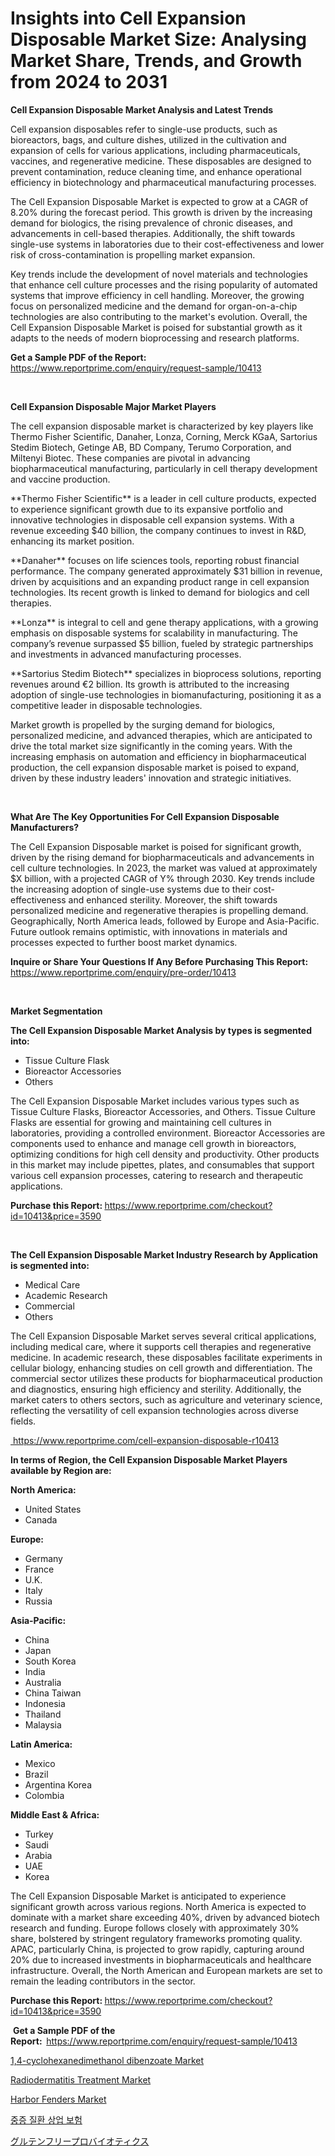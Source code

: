 <p><h1>Insights into Cell Expansion Disposable Market Size: Analysing Market Share, Trends, and Growth from 2024 to 2031</h1></p><p><strong>Cell Expansion Disposable Market Analysis and Latest Trends</strong></p>
<p><p>Cell expansion disposables refer to single-use products, such as bioreactors, bags, and culture dishes, utilized in the cultivation and expansion of cells for various applications, including pharmaceuticals, vaccines, and regenerative medicine. These disposables are designed to prevent contamination, reduce cleaning time, and enhance operational efficiency in biotechnology and pharmaceutical manufacturing processes.</p><p>The Cell Expansion Disposable Market is expected to grow at a CAGR of 8.20% during the forecast period. This growth is driven by the increasing demand for biologics, the rising prevalence of chronic diseases, and advancements in cell-based therapies. Additionally, the shift towards single-use systems in laboratories due to their cost-effectiveness and lower risk of cross-contamination is propelling market expansion. </p><p>Key trends include the development of novel materials and technologies that enhance cell culture processes and the rising popularity of automated systems that improve efficiency in cell handling. Moreover, the growing focus on personalized medicine and the demand for organ-on-a-chip technologies are also contributing to the market's evolution. Overall, the Cell Expansion Disposable Market is poised for substantial growth as it adapts to the needs of modern bioprocessing and research platforms.</p></p>
<p><strong>Get a Sample PDF of the Report:&nbsp;</strong> <a href="https://www.reportprime.com/enquiry/request-sample/10413">https://www.reportprime.com/enquiry/request-sample/10413</a></p>
<p>&nbsp;</p>
<p><strong>Cell Expansion Disposable Major Market Players</strong></p>
<p><p>The cell expansion disposable market is characterized by key players like Thermo Fisher Scientific, Danaher, Lonza, Corning, Merck KGaA, Sartorius Stedim Biotech, Getinge AB, BD Company, Terumo Corporation, and Miltenyi Biotec. These companies are pivotal in advancing biopharmaceutical manufacturing, particularly in cell therapy development and vaccine production.</p><p>**Thermo Fisher Scientific** is a leader in cell culture products, expected to experience significant growth due to its expansive portfolio and innovative technologies in disposable cell expansion systems. With a revenue exceeding $40 billion, the company continues to invest in R&D, enhancing its market position.</p><p>**Danaher** focuses on life sciences tools, reporting robust financial performance. The company generated approximately $31 billion in revenue, driven by acquisitions and an expanding product range in cell expansion technologies. Its recent growth is linked to demand for biologics and cell therapies.</p><p>**Lonza** is integral to cell and gene therapy applications, with a growing emphasis on disposable systems for scalability in manufacturing. The company’s revenue surpassed $5 billion, fueled by strategic partnerships and investments in advanced manufacturing processes.</p><p>**Sartorius Stedim Biotech** specializes in bioprocess solutions, reporting revenues around €2 billion. Its growth is attributed to the increasing adoption of single-use technologies in biomanufacturing, positioning it as a competitive leader in disposable technologies.</p><p>Market growth is propelled by the surging demand for biologics, personalized medicine, and advanced therapies, which are anticipated to drive the total market size significantly in the coming years. With the increasing emphasis on automation and efficiency in biopharmaceutical production, the cell expansion disposable market is poised to expand, driven by these industry leaders' innovation and strategic initiatives.</p></p>
<p>&nbsp;</p>
<p><strong>What Are The Key Opportunities For Cell Expansion Disposable Manufacturers?</strong></p>
<p><p>The Cell Expansion Disposable market is poised for significant growth, driven by the rising demand for biopharmaceuticals and advancements in cell culture technologies. In 2023, the market was valued at approximately $X billion, with a projected CAGR of Y% through 2030. Key trends include the increasing adoption of single-use systems due to their cost-effectiveness and enhanced sterility. Moreover, the shift towards personalized medicine and regenerative therapies is propelling demand. Geographically, North America leads, followed by Europe and Asia-Pacific. Future outlook remains optimistic, with innovations in materials and processes expected to further boost market dynamics.</p></p>
<p><strong>Inquire or Share Your Questions If Any Before Purchasing This Report:</strong> <a href="https://www.reportprime.com/enquiry/pre-order/10413">https://www.reportprime.com/enquiry/pre-order/10413</a></p>
<p>&nbsp;</p>
<p><strong>Market Segmentation</strong></p>
<p><strong>The Cell Expansion Disposable Market Analysis by types is segmented into:</strong></p>
<p><ul><li>Tissue Culture Flask</li><li>Bioreactor Accessories</li><li>Others</li></ul></p>
<p><p>The Cell Expansion Disposable Market includes various types such as Tissue Culture Flasks, Bioreactor Accessories, and Others. Tissue Culture Flasks are essential for growing and maintaining cell cultures in laboratories, providing a controlled environment. Bioreactor Accessories are components used to enhance and manage cell growth in bioreactors, optimizing conditions for high cell density and productivity. Other products in this market may include pipettes, plates, and consumables that support various cell expansion processes, catering to research and therapeutic applications.</p></p>
<p><strong>Purchase this Report:&nbsp;</strong><a href="https://www.reportprime.com/checkout?id=10413&price=3590">https://www.reportprime.com/checkout?id=10413&price=3590</a></p>
<p>&nbsp;</p>
<p><strong>The Cell Expansion Disposable Market Industry Research by Application is segmented into:</strong></p>
<p><ul><li>Medical Care</li><li>Academic Research</li><li>Commercial</li><li>Others</li></ul></p>
<p><p>The Cell Expansion Disposable Market serves several critical applications, including medical care, where it supports cell therapies and regenerative medicine. In academic research, these disposables facilitate experiments in cellular biology, enhancing studies on cell growth and differentiation. The commercial sector utilizes these products for biopharmaceutical production and diagnostics, ensuring high efficiency and sterility. Additionally, the market caters to others sectors, such as agriculture and veterinary science, reflecting the versatility of cell expansion technologies across diverse fields.</p></p>
<p><a href="https://www.reportprime.com/cell-expansion-disposable-r10413">&nbsp;https://www.reportprime.com/cell-expansion-disposable-r10413</a></p>
<p><strong>In terms of Region, the Cell Expansion Disposable Market Players available by Region are:</strong></p>
<p>
    <p> <strong> North America: </strong>
        <ul>
            <li>United States</li>
            <li>Canada</li>
        </ul>
        </p> 
    <p> <strong> Europe: </strong>
        <ul>
            <li>Germany</li>
            <li>France</li>
            <li>U.K.</li>
            <li>Italy</li>
            <li>Russia</li>
        </ul>
        </p> 
    <p> <strong> Asia-Pacific: </strong>
        <ul>
            <li>China</li>
            <li>Japan</li>
            <li>South Korea</li>
            <li>India</li>
            <li>Australia</li>
            <li>China Taiwan</li>
            <li>Indonesia</li>
            <li>Thailand</li>
            <li>Malaysia</li>
        </ul>
        </p> 
    <p> <strong> Latin America: </strong>
        <ul>
            <li>Mexico</li>
            <li>Brazil</li>
            <li>Argentina Korea</li>
            <li>Colombia</li>
        </ul>
        </p> 
    <p> <strong> Middle East & Africa: </strong>
        <ul>
            <li>Turkey</li>
            <li>Saudi</li>
            <li>Arabia</li>
            <li>UAE</li>
            <li>Korea</li>
        </ul>
    </p>
    </p>
<p><p>The Cell Expansion Disposable Market is anticipated to experience significant growth across various regions. North America is expected to dominate with a market share exceeding 40%, driven by advanced biotech research and funding. Europe follows closely with approximately 30% share, bolstered by stringent regulatory frameworks promoting quality. APAC, particularly China, is projected to grow rapidly, capturing around 20% due to increased investments in biopharmaceuticals and healthcare infrastructure. Overall, the North American and European markets are set to remain the leading contributors in the sector.</p></p>
<p><strong>Purchase this Report: </strong><a href="https://www.reportprime.com/checkout?id=10413&price=3590">https://www.reportprime.com/checkout?id=10413&price=3590</a></p>
<p>&nbsp;<strong>Get a Sample PDF of the Report:&nbsp;&nbsp;</strong><a href="https://www.reportprime.com/enquiry/request-sample/10413">https://www.reportprime.com/enquiry/request-sample/10413</a></p>
<p><strong></strong></p>
<p><p><a href="https://issuu.com/reportprime-2/docs/14-cyclohexanedimethanol-dibenzoate_3b58f159c33a40">1,4-cyclohexanedimethanol dibenzoate Market</a></p><p><a href="https://www.linkedin.com/pulse/radiodermatitis-treatment-market-investigation-industry-evolution-18x3e?trackingId=vCB6o3lJRtygG64MZKHWBA%3D%3D">Radiodermatitis Treatment Market</a></p><p><a href="https://medium.com/@kimvicki3211/the-harbor-fenders-market-research-report-provides-an-in-depth-and-up-to-date-analysis-of-the-4de8dd9bdac2">Harbor Fenders Market</a></p><p><a href="https://medium.com/@percyhagernes9778/critical-illness-commercial-insurance-market-%EC%9D%98-%EA%B8%80%EB%A1%9C%EB%B2%8C-%EC%8B%9C%EC%9E%A5-%EA%B0%9C%EC%9A%94%EB%8A%94-%EC%A0%84-%EC%84%B8%EA%B3%84-%EB%B0%8F-%EC%A3%BC%EC%9A%94-%EC%8B%9C%EC%9E%A5%EC%9D%98-%EC%82%B0%EC%97%85%EC%97%90-%EC%98%81%ED%96%A5%EC%9D%84-%EB%AF%B8%EC%B9%98%EB%8A%94-%EC%A3%BC%EC%9A%94-%ED%8A%B8%EB%A0%8C%EB%93%9C%EC%97%90-%EB%8C%80%ED%95%9C-6169b5b12f41">중증 질환 상업 보험</a></p><p><a href="https://medium.com/@sheilabruen2023/gluten-free-probiotics-market-%E3%81%AE%E3%82%B0%E3%83%AD%E3%83%BC%E3%83%90%E3%83%AB%E5%B8%82%E5%A0%B4%E6%A6%82%E8%A6%81%E3%81%AF-%E4%B8%96%E7%95%8C%E3%81%8A%E3%82%88%E3%81%B3%E4%B8%BB%E8%A6%81%E5%B8%82%E5%A0%B4%E3%81%AB%E3%81%8A%E3%81%91%E3%82%8B%E6%A5%AD%E7%95%8C%E3%81%AB%E5%BD%B1%E9%9F%BF%E3%82%92%E4%B8%8E%E3%81%88%E3%82%8B%E4%B8%BB%E8%A6%81%E3%81%AA%E3%83%88%E3%83%AC%E3%83%B3%E3%83%89%E3%81%AB%E3%81%A4%E3%81%84%E3%81%A6-%E7%8B%AC%E8%87%AA%E3%81%AE%E8%A6%96%E7%82%B9%E3%82%92%E6%8F%90%E4%BE%9B%E3%81%97%E3%81%BE%E3%81%99-204b85ea1a43">グルテンフリープロバイオティクス</a></p></p>